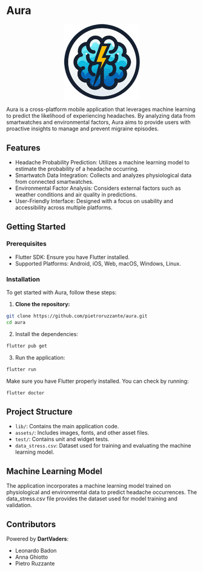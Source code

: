 # Aura

<p align="center">
  <img src="assets/logo.png" alt="Aura Logo" width="200">
</p>

Aura is a cross-platform mobile application that leverages machine learning to predict the likelihood of experiencing headaches. By analyzing data from smartwatches and environmental factors, Aura aims to provide users with proactive insights to manage and prevent migraine episodes.

## Features
- Headache Probability Prediction: Utilizes a machine learning model to estimate the probability of a headache occurring.
- Smartwatch Data Integration: Collects and analyzes physiological data from connected smartwatches.
- Environmental Factor Analysis: Considers external factors such as weather conditions and air quality in predictions.
- User-Friendly Interface: Designed with a focus on usability and accessibility across multiple platforms.

## Getting Started
### Prerequisites
- Flutter SDK: Ensure you have Flutter installed.
- Supported Platforms: Android, iOS, Web, macOS, Windows, Linux.

### Installation
To get started with Aura, follow these steps:
1. **Clone the repository:**
```bash
git clone https://github.com/pietroruzzante/aura.git
cd aura
```
2. Install the dependencies:
```bash
flutter pub get
```
3. Run the application:
```bash
flutter run
```
Make sure you have Flutter properly installed. You can check by running:
```bash
flutter doctor
```

## Project Structure
- ```lib/```: Contains the main application code.
- ```assets/```: Includes images, fonts, and other asset files.
- ```test/```: Contains unit and widget tests.
- ```data_stress.csv```: Dataset used for training and evaluating the machine learning model.

## Machine Learning Model
The application incorporates a machine learning model trained on physiological and environmental data to predict headache occurrences. The data_stress.csv file provides the dataset used for model training and validation.

## Contributors
Powered by **DartVaders**:
- Leonardo Badon
- Anna Ghiotto
- Pietro Ruzzante

